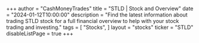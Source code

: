 +++
author = "CashMoneyTrades"
title = "STLD | Stock and Overview"
date = "2024-01-12T10:00:00"
description = "Find the latest information about trading STLD stock for a full financial overview to help with your stock trading and investing."
tags = [
   "Stocks",
]
layout = "stocks"
ticker = "STLD"
disableListPage = true
+++
